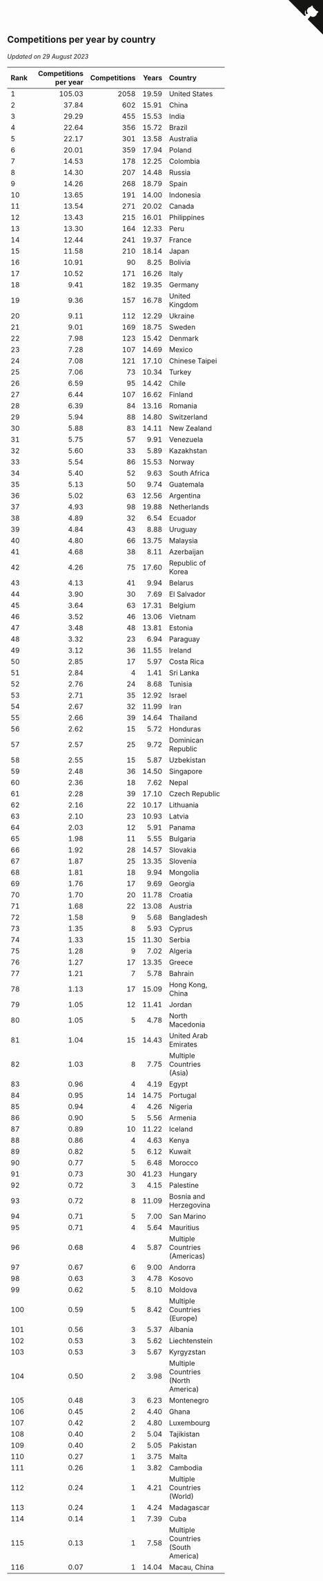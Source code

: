 ## Competitions per year by country

*Updated on 29 August 2023*

| Rank | Competitions per year | Competitions | Years | Country |
| :--- | ---: | ---: | ---: | :--- |
| 1 | 105.03 | 2058 | 19.59 | United States |
| 2 | 37.84 | 602 | 15.91 | China |
| 3 | 29.29 | 455 | 15.53 | India |
| 4 | 22.64 | 356 | 15.72 | Brazil |
| 5 | 22.17 | 301 | 13.58 | Australia |
| 6 | 20.01 | 359 | 17.94 | Poland |
| 7 | 14.53 | 178 | 12.25 | Colombia |
| 8 | 14.30 | 207 | 14.48 | Russia |
| 9 | 14.26 | 268 | 18.79 | Spain |
| 10 | 13.65 | 191 | 14.00 | Indonesia |
| 11 | 13.54 | 271 | 20.02 | Canada |
| 12 | 13.43 | 215 | 16.01 | Philippines |
| 13 | 13.30 | 164 | 12.33 | Peru |
| 14 | 12.44 | 241 | 19.37 | France |
| 15 | 11.58 | 210 | 18.14 | Japan |
| 16 | 10.91 | 90 | 8.25 | Bolivia |
| 17 | 10.52 | 171 | 16.26 | Italy |
| 18 | 9.41 | 182 | 19.35 | Germany |
| 19 | 9.36 | 157 | 16.78 | United Kingdom |
| 20 | 9.11 | 112 | 12.29 | Ukraine |
| 21 | 9.01 | 169 | 18.75 | Sweden |
| 22 | 7.98 | 123 | 15.42 | Denmark |
| 23 | 7.28 | 107 | 14.69 | Mexico |
| 24 | 7.08 | 121 | 17.10 | Chinese Taipei |
| 25 | 7.06 | 73 | 10.34 | Turkey |
| 26 | 6.59 | 95 | 14.42 | Chile |
| 27 | 6.44 | 107 | 16.62 | Finland |
| 28 | 6.39 | 84 | 13.16 | Romania |
| 29 | 5.94 | 88 | 14.80 | Switzerland |
| 30 | 5.88 | 83 | 14.11 | New Zealand |
| 31 | 5.75 | 57 | 9.91 | Venezuela |
| 32 | 5.60 | 33 | 5.89 | Kazakhstan |
| 33 | 5.54 | 86 | 15.53 | Norway |
| 34 | 5.40 | 52 | 9.63 | South Africa |
| 35 | 5.13 | 50 | 9.74 | Guatemala |
| 36 | 5.02 | 63 | 12.56 | Argentina |
| 37 | 4.93 | 98 | 19.88 | Netherlands |
| 38 | 4.89 | 32 | 6.54 | Ecuador |
| 39 | 4.84 | 43 | 8.88 | Uruguay |
| 40 | 4.80 | 66 | 13.75 | Malaysia |
| 41 | 4.68 | 38 | 8.11 | Azerbaijan |
| 42 | 4.26 | 75 | 17.60 | Republic of Korea |
| 43 | 4.13 | 41 | 9.94 | Belarus |
| 44 | 3.90 | 30 | 7.69 | El Salvador |
| 45 | 3.64 | 63 | 17.31 | Belgium |
| 46 | 3.52 | 46 | 13.06 | Vietnam |
| 47 | 3.48 | 48 | 13.81 | Estonia |
| 48 | 3.32 | 23 | 6.94 | Paraguay |
| 49 | 3.12 | 36 | 11.55 | Ireland |
| 50 | 2.85 | 17 | 5.97 | Costa Rica |
| 51 | 2.84 | 4 | 1.41 | Sri Lanka |
| 52 | 2.76 | 24 | 8.68 | Tunisia |
| 53 | 2.71 | 35 | 12.92 | Israel |
| 54 | 2.67 | 32 | 11.99 | Iran |
| 55 | 2.66 | 39 | 14.64 | Thailand |
| 56 | 2.62 | 15 | 5.72 | Honduras |
| 57 | 2.57 | 25 | 9.72 | Dominican Republic |
| 58 | 2.55 | 15 | 5.87 | Uzbekistan |
| 59 | 2.48 | 36 | 14.50 | Singapore |
| 60 | 2.36 | 18 | 7.62 | Nepal |
| 61 | 2.28 | 39 | 17.10 | Czech Republic |
| 62 | 2.16 | 22 | 10.17 | Lithuania |
| 63 | 2.10 | 23 | 10.93 | Latvia |
| 64 | 2.03 | 12 | 5.91 | Panama |
| 65 | 1.98 | 11 | 5.55 | Bulgaria |
| 66 | 1.92 | 28 | 14.57 | Slovakia |
| 67 | 1.87 | 25 | 13.35 | Slovenia |
| 68 | 1.81 | 18 | 9.94 | Mongolia |
| 69 | 1.76 | 17 | 9.69 | Georgia |
| 70 | 1.70 | 20 | 11.78 | Croatia |
| 71 | 1.68 | 22 | 13.08 | Austria |
| 72 | 1.58 | 9 | 5.68 | Bangladesh |
| 73 | 1.35 | 8 | 5.93 | Cyprus |
| 74 | 1.33 | 15 | 11.30 | Serbia |
| 75 | 1.28 | 9 | 7.02 | Algeria |
| 76 | 1.27 | 17 | 13.35 | Greece |
| 77 | 1.21 | 7 | 5.78 | Bahrain |
| 78 | 1.13 | 17 | 15.09 | Hong Kong, China |
| 79 | 1.05 | 12 | 11.41 | Jordan |
| 80 | 1.05 | 5 | 4.78 | North Macedonia |
| 81 | 1.04 | 15 | 14.43 | United Arab Emirates |
| 82 | 1.03 | 8 | 7.75 | Multiple Countries (Asia) |
| 83 | 0.96 | 4 | 4.19 | Egypt |
| 84 | 0.95 | 14 | 14.75 | Portugal |
| 85 | 0.94 | 4 | 4.26 | Nigeria |
| 86 | 0.90 | 5 | 5.56 | Armenia |
| 87 | 0.89 | 10 | 11.22 | Iceland |
| 88 | 0.86 | 4 | 4.63 | Kenya |
| 89 | 0.82 | 5 | 6.12 | Kuwait |
| 90 | 0.77 | 5 | 6.48 | Morocco |
| 91 | 0.73 | 30 | 41.23 | Hungary |
| 92 | 0.72 | 3 | 4.15 | Palestine |
| 93 | 0.72 | 8 | 11.09 | Bosnia and Herzegovina |
| 94 | 0.71 | 5 | 7.00 | San Marino |
| 95 | 0.71 | 4 | 5.64 | Mauritius |
| 96 | 0.68 | 4 | 5.87 | Multiple Countries (Americas) |
| 97 | 0.67 | 6 | 9.00 | Andorra |
| 98 | 0.63 | 3 | 4.78 | Kosovo |
| 99 | 0.62 | 5 | 8.10 | Moldova |
| 100 | 0.59 | 5 | 8.42 | Multiple Countries (Europe) |
| 101 | 0.56 | 3 | 5.37 | Albania |
| 102 | 0.53 | 3 | 5.62 | Liechtenstein |
| 103 | 0.53 | 3 | 5.67 | Kyrgyzstan |
| 104 | 0.50 | 2 | 3.98 | Multiple Countries (North America) |
| 105 | 0.48 | 3 | 6.23 | Montenegro |
| 106 | 0.45 | 2 | 4.40 | Ghana |
| 107 | 0.42 | 2 | 4.80 | Luxembourg |
| 108 | 0.40 | 2 | 5.04 | Tajikistan |
| 109 | 0.40 | 2 | 5.05 | Pakistan |
| 110 | 0.27 | 1 | 3.75 | Malta |
| 111 | 0.26 | 1 | 3.82 | Cambodia |
| 112 | 0.24 | 1 | 4.21 | Multiple Countries (World) |
| 113 | 0.24 | 1 | 4.24 | Madagascar |
| 114 | 0.14 | 1 | 7.39 | Cuba |
| 115 | 0.13 | 1 | 7.58 | Multiple Countries (South America) |
| 116 | 0.07 | 1 | 14.04 | Macau, China |


<a href="https://github.com/JustinTimeCuber/wca_statistics" class="github-corner" aria-label="View source on Github"><svg width="80" height="80" viewBox="0 0 250 250" style="fill:#151513; color:#fff; position: absolute; top: 0; border: 0; right: 0;" aria-hidden="true"><path d="M0,0 L115,115 L130,115 L142,142 L250,250 L250,0 Z"></path><path d="M128.3,109.0 C113.8,99.7 119.0,89.6 119.0,89.6 C122.0,82.7 120.5,78.6 120.5,78.6 C119.2,72.0 123.4,76.3 123.4,76.3 C127.3,80.9 125.5,87.3 125.5,87.3 C122.9,97.6 130.6,101.9 134.4,103.2" fill="currentColor" style="transform-origin: 130px 106px;" class="octo-arm"></path><path d="M115.0,115.0 C114.9,115.1 118.7,116.5 119.8,115.4 L133.7,101.6 C136.9,99.2 139.9,98.4 142.2,98.6 C133.8,88.0 127.5,74.4 143.8,58.0 C148.5,53.4 154.0,51.2 159.7,51.0 C160.3,49.4 163.2,43.6 171.4,40.1 C171.4,40.1 176.1,42.5 178.8,56.2 C183.1,58.6 187.2,61.8 190.9,65.4 C194.5,69.0 197.7,73.2 200.1,77.6 C213.8,80.2 216.3,84.9 216.3,84.9 C212.7,93.1 206.9,96.0 205.4,96.6 C205.1,102.4 203.0,107.8 198.3,112.5 C181.9,128.9 168.3,122.5 157.7,114.1 C157.9,116.9 156.7,120.9 152.7,124.9 L141.0,136.5 C139.8,137.7 141.6,141.9 141.8,141.8 Z" fill="currentColor" class="octo-body"></path></svg></a><style>.github-corner:hover .octo-arm{animation:octocat-wave 560ms ease-in-out}@keyframes octocat-wave{0%,100%{transform:rotate(0)}20%,60%{transform:rotate(-25deg)}40%,80%{transform:rotate(10deg)}}@media (max-width:500px){.github-corner:hover .octo-arm{animation:none}.github-corner .octo-arm{animation:octocat-wave 560ms ease-in-out}}</style>
